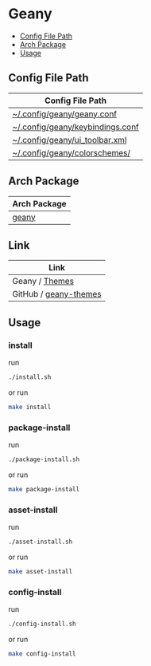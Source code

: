

# Geany

* [Config File Path](#config-file-path)
* [Arch Package](#arch-package)
* [Usage](#usage)




## Config File Path

| Config File Path |
| ---------------- |
| [~/.config/geany/geany.conf](./asset/overlay/etc/skel/.config/geany/geany.conf) |
| [~/.config/geany/keybindings.conf](./asset/overlay/etc/skel/.config/geany/keybindings.conf) |
| [~/.config/geany/ui_toolbar.xml](./asset/overlay/etc/skel/.config/geany/ui_toolbar.xml) |
| [~/.config/geany/colorschemes/](./asset/overlay/etc/skel/.config/geany/colorschemes) |




## Arch Package

| Arch Package |
| ------------ |
| [geany](https://archlinux.org/packages/extra/x86_64/geany/) |




## Link

| Link |
| ---- |
| Geany / [Themes](https://www.geany.org/download/themes/)        |
| GitHub / [geany-themes](https://github.com/geany/geany-themes)  |




## Usage


### install

run

``` sh
./install.sh
```

or run

``` sh
make install
```


### package-install

run

``` sh
./package-install.sh
```

or run

``` sh
make package-install
```


### asset-install

run

``` sh
./asset-install.sh
```

or run

``` sh
make asset-install
```


### config-install

run

``` sh
./config-install.sh
```

or run

``` sh
make config-install
```
